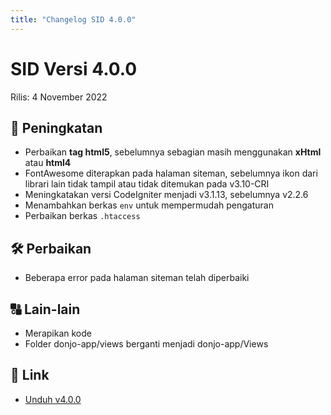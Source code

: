 ```yaml
---
title: "Changelog SID 4.0.0"
---
```


# SID Versi 4.0.0

Rilis: 4 November 2022

## :rocket: Peningkatan
- Perbaikan **tag html5**, sebelumnya sebagian masih menggunakan **xHtml** atau **html4**
- FontAwesome diterapkan pada halaman siteman, sebelumnya ikon dari librari lain tidak tampil
  atau tidak ditemukan pada v3.10-CRI
- Meningkatakan versi CodeIgniter menjadi v3.1.13, sebelumnya v2.2.6
- Menambahkan berkas `env` untuk mempermudah pengaturan
- Perbaikan berkas `.htaccess`

## :hammer_and_wrench: Perbaikan
- Beberapa error pada halaman siteman telah diperbaiki

## :capital_abcd: Lain-lain
- Merapikan kode
- Folder donjo-app/views berganti menjadi donjo-app/Views

## :link: Link
- [Unduh v4.0.0](https://github.com/ataslangit/sistem-informasi-desa/releases/4.0.0)
